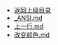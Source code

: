- [返回上级目录](../)
- [_ANSI.md](计算机/计算机语言/CLT/ANSI/_ANSI.md)
- [上一行.md](计算机/计算机语言/CLT/ANSI/上一行.md)
- [改变颜色.md](计算机/计算机语言/CLT/ANSI/改变颜色.md)
